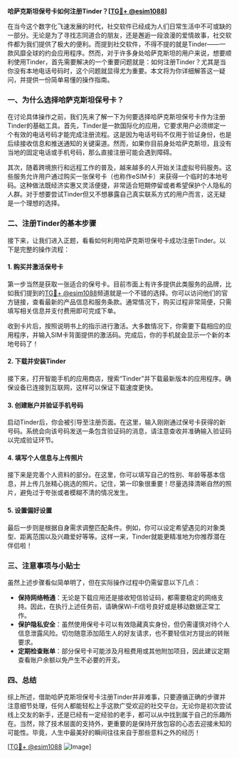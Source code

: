 **哈萨克斯坦保号卡如何注册Tinder？[[TG💪+ @esim1088](https://t.me/s/esim1088)]**

在当今这个数字化飞速发展的时代，社交软件已经成为人们日常生活中不可或缺的一部分。无论是为了寻找志同道合的朋友，还是邂逅一段浪漫的爱情故事，社交软件都为我们提供了极大的便利。而提到社交软件，不得不提的就是Tinder——一款风靡全球的约会应用程序。然而，对于许多身处哈萨克斯坦的用户来说，想要顺利使用Tinder，首先需要解决的一个重要问题就是：如何注册Tinder？尤其是当你没有本地电话号码时，这个问题就显得尤为重要。本文将为你详细解答这一疑问，并提供一份简单易懂的操作指南。

### 一、为什么选择哈萨克斯坦保号卡？

在讨论具体操作之前，我们先来了解一下为何要选择哈萨克斯坦保号卡作为注册Tinder的基础工具。首先，Tinder是一款国际化的应用，它要求用户必须绑定一个有效的电话号码才能完成注册流程。这是因为电话号码不仅用于验证身份，也是后续接收信息和推送通知的关键渠道。然而，如果你目前身处哈萨克斯坦，且没有当地的固定电话或手机号码，那么直接注册可能会遇到障碍。

其次，随着跨境旅行和远程工作的普及，越来越多的人开始关注虚拟号码服务。这些服务允许用户通过购买一张保号卡（也称作eSIM卡）来获得一个临时的本地号码。这种做法既经济实惠又灵活便捷，非常适合短期停留或者希望保护个人隐私的人群。对于想要尝试Tinder但又不想暴露自己真实联系方式的用户而言，这无疑是一个理想的选择。

### 二、注册Tinder的基本步骤

接下来，让我们进入正题，看看如何利用哈萨克斯坦保号卡成功注册Tinder。以下是完整的操作流程：

#### 1. 购买并激活保号卡
第一步当然是获取一张适合的保号卡。目前市面上有许多提供此类服务的品牌，比如我们提到的[TG💪+ @esim1088](https://t.me/s/esim1088)频道就是一个不错的选择。你可以访问他们的官方链接，查看最新的产品信息和服务条款。通常情况下，购买过程非常简便，只需填写相关信息并支付费用即可完成下单。

收到卡片后，按照说明书上的指示进行激活。大多数情况下，你需要下载相应的应用程序，并输入SIM卡背面提供的激活码。完成后，你的手机就会显示一个新的本地号码了！

#### 2. 下载并安装Tinder
接下来，打开智能手机的应用商店，搜索“Tinder”并下载最新版本的应用程序。确保设备已连接到互联网，这样可以保证下载速度更快。

#### 3. 创建账户并验证手机号码
启动Tinder后，你会被引导至注册页面。在这里，输入刚刚通过保号卡获得的新号码。系统会向该号码发送一条包含验证码的消息，请注意查收并准确输入验证码以完成验证环节。

#### 4. 填写个人信息与上传照片
接下来是完善个人资料的部分。在这里，你可以填写自己的性别、年龄等基本信息，并上传几张精心挑选的照片。记住，第一印象很重要！尽量选择清晰自然的照片，避免过于夸张或者模糊不清的情况发生。

#### 5. 设置偏好设置
最后一步则是根据自身需求调整匹配条件。例如，你可以设定希望遇见的对象类型、距离范围以及兴趣爱好等等。这样一来，Tinder就能更精准地为你推荐潜在伴侣啦！

### 三、注意事项与小贴士

虽然上述步骤看似简单明了，但在实际操作过程中仍需留意以下几点：

- **保持网络畅通**：无论是下载应用还是接收短信验证码，都需要稳定的网络支持。因此，在执行上述任务前，请确保Wi-Fi信号良好或是移动数据正常工作。
- **保护隐私安全**：虽然使用保号卡可以有效隐藏真实身份，但仍需谨慎对待个人信息泄露风险。切勿随意添加陌生人的好友请求，也不要轻信对方提出的转账要求。
- **定期检查账单**：部分保号卡可能涉及月租费用或其他附加项目，因此建议定期查看账户余额以免产生不必要的开支。

### 四、总结

综上所述，借助哈萨克斯坦保号卡注册Tinder并非难事，只要遵循正确的步骤并注意细节处理，任何人都能轻松上手这款广受欢迎的社交平台。无论你是初次尝试线上交友的新手，还是已经有一定经验的老手，都可以从中找到属于自己的乐趣所在。当然，除了技术层面的支持外，更重要的是保持开放包容的心态去迎接未知的可能性。毕竟，人生中最美好的瞬间往往来自于那些意料之外的经历！

[[TG💪+ @esim1088](https://t.me/s/esim1088) ![Image](https://i.postimg.cc/4NQfJmqS/Snipaste-2025-05-13-00-14-12.png)]